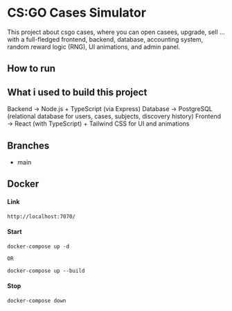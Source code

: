 # CS:GO Cases Simulator

This project about csgo cases, where you can open casees, upgrade, sell ...
with a full-fledged frontend, backend, database, accounting system, random reward logic (RNG), UI animations, and admin panel.




## How to run 








## What i used to build this project
Backend → Node.js + TypeScript (via Express)
Database → PostgreSQL (relational database for users, cases, subjects, discovery history)
Frontend → React (with TypeScript) + Tailwind CSS for UI and animations





## Branches
- main 

[//]: # (- develop &#40;when add something and it's work&#41;)

[//]: # (- feature/project-setup&#40;add everything&#41;)


## Docker

#### Link

```
http://localhost:7070/
```

#### Start
```
docker-compose up -d

OR

docker-compose up --build
```

#### Stop

```
docker-compose down

```



##
